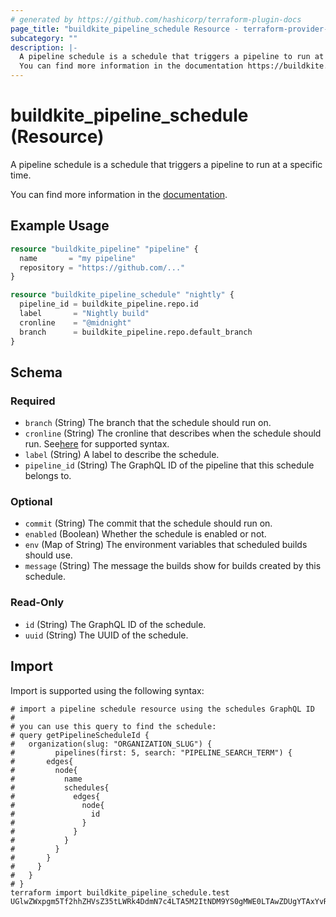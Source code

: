 ```yaml
---
# generated by https://github.com/hashicorp/terraform-plugin-docs
page_title: "buildkite_pipeline_schedule Resource - terraform-provider-buildkite"
subcategory: ""
description: |-
  A pipeline schedule is a schedule that triggers a pipeline to run at a specific time.
  You can find more information in the documentation https://buildkite.com/docs/pipelines/scheduled-builds.
---
```


# buildkite_pipeline_schedule (Resource)

A pipeline schedule is a schedule that triggers a pipeline to run at a specific time.

You can find more information in the [documentation](https://buildkite.com/docs/pipelines/scheduled-builds).

## Example Usage

```terraform
resource "buildkite_pipeline" "pipeline" {
  name       = "my pipeline"
  repository = "https://github.com/..."
}

resource "buildkite_pipeline_schedule" "nightly" {
  pipeline_id = buildkite_pipeline.repo.id
  label       = "Nightly build"
  cronline    = "@midnight"
  branch      = buildkite_pipeline.repo.default_branch
}
```

<!-- schema generated by tfplugindocs -->
## Schema

### Required

- `branch` (String) The branch that the schedule should run on.
- `cronline` (String) The cronline that describes when the schedule should run. See[here](https://buildkite.com/docs/pipelines/scheduled-builds#schedule-intervals) for supported syntax.
- `label` (String) A label to describe the schedule.
- `pipeline_id` (String) The GraphQL ID of the pipeline that this schedule belongs to.

### Optional

- `commit` (String) The commit that the schedule should run on.
- `enabled` (Boolean) Whether the schedule is enabled or not.
- `env` (Map of String) The environment variables that scheduled builds should use.
- `message` (String) The message the builds show for builds created by this schedule.

### Read-Only

- `id` (String) The GraphQL ID of the schedule.
- `uuid` (String) The UUID of the schedule.

## Import

Import is supported using the following syntax:

```shell
# import a pipeline schedule resource using the schedules GraphQL ID
#
# you can use this query to find the schedule:
# query getPipelineScheduleId {
#   organization(slug: "ORGANIZATION_SLUG") {
#         pipelines(first: 5, search: "PIPELINE_SEARCH_TERM") {
#       edges{
#         node{
#           name
#           schedules{
#             edges{
#               node{
#                 id
#               }
#             }
#           }
#         }
#       }
#     }
#   }
# }
terraform import buildkite_pipeline_schedule.test UGlwZWxpgm5Tf2hhZHVsZ35tLWRk4DdmN7c4LTA5M2ItNDM9YS0gMWE0LTAwZDUgYTAxYvRf49==
```
